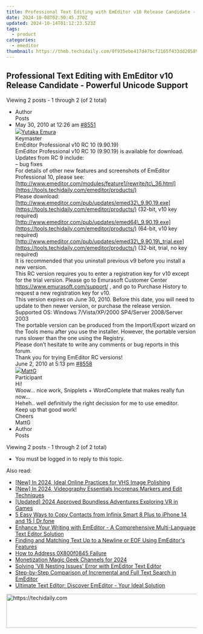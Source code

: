```yaml
---
title: Professional Text Editing with EmEditor v10 Release Candidate - Powerful Unicode Support
date: 2024-10-08T02:50:45.370Z
updated: 2024-10-14T01:12:23.523Z
tags:
  - product
categories:
  - emeditor
thumbnail: https://thmb.techidaily.com/0f935ebe417d47bcf2165f433dd2058985bf2be660072717b5b9a5f64bf35952.jpg
---
```


## Professional Text Editing with EmEditor v10 Release Candidate - Powerful Unicode Support

Viewing 2 posts - 1 through 2 (of 2 total)

* Author  
Posts
* May 30, 2010 at 12:26 am [#8551](https://tools.techidaily.com/emeditor/products/)  
[![](https://secure.gravatar.com/avatar/a0a6377144ed3636f985d87303f65ed2?s=80&d=identicon&r=g)Yutaka Emura](https://www.emeditor.com/forums/users/yemura/ "View Yutaka Emura's profile")  
Keymaster  
EmEditor Professional v10 RC 10 (9.90.19)  
 EmEditor Professional v10 RC 10 (9.90.19) is available for download.  
 Updates from RC 9 include:  
 – bug fixes  
 For details of other new features and screenshots of EmEditor Professional 10, please see:  
[http://www.emeditor.com/modules/feature1/rewrite/tc\_36.html](https://tools.techidaily.com/emeditor/products/)  
 Please download:  
[http://www.emeditor.com/pub/updates/emed32\_9.90.19.exe](https://tools.techidaily.com/emeditor/products/) (32-bit, v10 key required)  
[http://www.emeditor.com/pub/updates/emed64\_9.90.19.exe](https://tools.techidaily.com/emeditor/products/) (64-bit, v10 key required)  
[http://www.emeditor.com/pub/updates/emed32\_9.90.19\_trial.exe](https://tools.techidaily.com/emeditor/products/) (32-bit, trial, no key required)  
 It is recommended that you uninstall previous v9 before you install a new version.  
 This RC version requires you to enter a registration key for v10 except for the trial version. Please go to Emurasoft Customer Center <https://www.emurasoft.com/support/> , and go to Purchase History to request a new registration key for v10.  
 This version expires on June 30, 2010\. Before this date, you will need to update to then newer version, or purchase the release version.  
 Supported OS: Windows 7/Vista/XP/2000 SP4/Server 2008/Server 2003  
 The portable version can be produced from the Import/Export wizard on the Tools menu after you use the installer. However, the portable version runs slower than the one using the Registry.  
 Please don’t hesitate to write any comments or bug reports in this forum.  
 Thank you for trying EmEditor RC versions!  
June 2, 2010 at 5:13 pm [#8558](https://tools.techidaily.com/emeditor/products/)  
[![](https://secure.gravatar.com/avatar/3b865294c7b9edf6a1955ec9513cdacb?s=80&d=identicon&r=g)MattG](https://www.emeditor.com/forums/users/MattG/ "View MattG's profile")  
Participant  
Hi!  
 Woow… nice work, Snipplets + WordComplete that makes really fun now…  
 Heheh.. well definitivly the right decission for me to use emeditor.  
 Keep up that good work!  
 Cheers  
 MattG
* Author  
Posts

Viewing 2 posts - 1 through 2 (of 2 total)

* You must be logged in to reply to this topic.

<ins class="adsbygoogle"
     style="display:block"
     data-ad-format="autorelaxed"
     data-ad-client="ca-pub-7571918770474297"
     data-ad-slot="1223367746"></ins>

<ins class="adsbygoogle"
     style="display:block"
     data-ad-client="ca-pub-7571918770474297"
     data-ad-slot="8358498916"
     data-ad-format="auto"
     data-full-width-responsive="true"></ins>

<span class="atpl-alsoreadstyle">Also read:</span>
<div><ul>
<li><a href="https://article-posts.techidaily.com/new-in-2024-ideal-online-practices-for-vhs-image-polishing/"><u>[New] In 2024, Ideal Online Practices for VHS Image Polishing</u></a></li>
<li><a href="https://remote-screen-capture.techidaily.com/new-in-2024-videography-essentials-incorenas-markers-and-edit-techniques/"><u>[New] In 2024, Videography Essentials Incorenas Markers and Edit Techniques</u></a></li>
<li><a href="https://fox-http.techidaily.com/updated-2024-approved-boundless-adventures-exploring-vr-in-games/"><u>[Updated] 2024 Approved Boundless Adventures Exploring VR in Games</u></a></li>
<li><a href="https://blog-min.techidaily.com/5-easy-ways-to-copy-contacts-from-infinix-smart-8-plus-to-iphone-14-and-15-drfone-by-drfone-transfer-from-android-transfer-from-android/"><u>5 Easy Ways to Copy Contacts from Infinix Smart 8 Plus to iPhone 14 and 15 | Dr.fone</u></a></li>
<li><a href="https://win-lab.techidaily.com/enhance-your-writing-with-emeditor-a-comprehensive-multi-language-text-editor-solution/"><u>Enhance Your Writing with EmEditor - A Comprehensive Multi-Language Text Editor Solution</u></a></li>
<li><a href="https://win-lab.techidaily.com/finding-and-matching-text-up-to-a-newline-or-eof-using-emeditors-features/"><u>Finding and Matching Text Up to a Newline or EOF Using EmEditor's Features</u></a></li>
<li><a href="https://windows11.techidaily.com/how-to-address-0x800f0845-failure/"><u>How to Address 0X800f0845 Failure</u></a></li>
<li><a href="https://youtube-data.techidaily.com/ization-magic-geek-channels-for-2024/"><u>Monetization Magic Geek Channels for 2024</u></a></li>
<li><a href="https://win-lab.techidaily.com/solving-v8-nesting-issues-error-with-emeditor-text-editor/"><u>Solving 'V8 Nesting Issues' Error with EmEditor Text Editor</u></a></li>
<li><a href="https://win-lab.techidaily.com/step-by-step-comparison-of-incremental-and-full-text-search-in-emeditor/"><u>Step-by-Step Comparison of Incremental and Full Text Search in EmEditor</u></a></li>
<li><a href="https://win-lab.techidaily.com/ultimate-text-editor-discover-emeditor-your-ideal-solution/"><u>Ultimate Text Editor: Discover EmEditor - Your Ideal Solution</u></a></li>
</ul></div>

<!-- affiliate ads begin -->
<a href="https://ephamedtechinc.pxf.io/c/5597632/2137212/26400" target="_top" id="2137212">
  <img src="//a.impactradius-go.com/display-ad/26400-2137212" border="0" alt="https://techidaily.com" width="728" height="90"/>
</a>
<img height="0" width="0" src="https://ephamedtechinc.pxf.io/i/5597632/2137212/26400" style="position:absolute;visibility:hidden;" border="0" />
<!-- affiliate ads end -->

